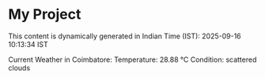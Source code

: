 # My Project

This content is dynamically generated in Indian Time (IST): 2025-09-16 10:13:34 IST


Current Weather in Coimbatore:
Temperature: 28.88 °C
Condition: scattered clouds
